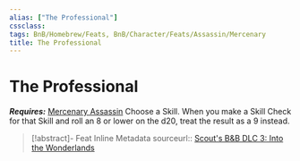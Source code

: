 ```yaml
---
alias: ["The Professional"]
cssclass: 
tags: BnB/Homebrew/Feats, BnB/Character/Feats/Assassin/Mercenary
title: The Professional
---
```


# The Professional
***Requires:*** [Mercenary Assassin](Mercenary%20Assassin.md)
Choose a Skill.
When you make a Skill Check for that Skill and roll an 8 or lower on the d20, treat the result as a 9 instead.

> [!abstract]- Feat Inline Metadata
> sourceurl:: [Scout's B&B DLC 3: Into the Wonderlands](https://docs.google.com/document/d/1MLOgrWwcLNTnP9PuXrKiLImy7SUh4hXO8arVUAlmdp0/edit)

